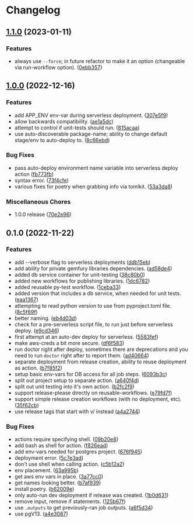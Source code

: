 # Changelog

## [1.1.0](https://github.com/zerapix/reusable-workflows/compare/v1.0.0...v1.1.0) (2023-01-11)


### Features

* always use `--force`; in future refactor to make it an option (changeable via run-workflow option). ([0ebb357](https://github.com/zerapix/reusable-workflows/commit/0ebb357557e08e12e123cfedc2bc7cd4e21f359f))

## [1.0.0](https://github.com/zerapix/reusable-workflows/compare/v0.1.0...v1.0.0) (2022-12-16)


### Features

* add APP_ENV env-var during serverless deployment. ([307e5f9](https://github.com/zerapix/reusable-workflows/commit/307e5f937ade7e3d0670e1a96d802899fada3b73))
* allow backwards compatibility. ([ae1a5dc](https://github.com/zerapix/reusable-workflows/commit/ae1a5dc620f1a2a98280fd60711e8072c4bb947e))
* attempt to control if unit-tests should run. ([815acaa](https://github.com/zerapix/reusable-workflows/commit/815acaa731e3d8395be5629f2ada467682be2492))
* use auto-discoverable package-name; ability to change default stage/env to auto-deploy to. ([8c66ebd](https://github.com/zerapix/reusable-workflows/commit/8c66ebd3e4c135881c3ba78c2db11a432a723b4b))


### Bug Fixes

* pass auto-deploy environment name variable into serverless deploy action ([fb773fb](https://github.com/zerapix/reusable-workflows/commit/fb773fba28d35c42467e7757adb7c0797c269ff4))
* syntax error. ([73f4cfe](https://github.com/zerapix/reusable-workflows/commit/73f4cfec511289142d3645d6cde15969399e248c))
* various fixes for poetry when grabbing info via tomlkit. ([53a3da8](https://github.com/zerapix/reusable-workflows/commit/53a3da8fb8d04487de90e4eb00c51b3de63a87f1))


### Miscellaneous Chores

* 1.0.0 release ([70e2e96](https://github.com/zerapix/reusable-workflows/commit/70e2e96af42b5b86274789c1c27055b24ddd90a7))

## 0.1.0 (2022-11-22)


### Features

* add --verbose flag to serverless deployments ([ddb15eb](https://github.com/zerapix/reusable-workflows/commit/ddb15eb93790ed4aaf1c4e82352e3ac424ce1a73))
* add ability for private gemfury libraries dependencies. ([ad58de4](https://github.com/zerapix/reusable-workflows/commit/ad58de4e7282f084d6a0135919766b67da975475))
* added db service container for unit-testing ([38c80b0](https://github.com/zerapix/reusable-workflows/commit/38c80b0bdd4ae196ec1004f4a239c14473d152ee))
* added new workflows for publishing libraries. ([1dc6782](https://github.com/zerapix/reusable-workflows/commit/1dc6782270f41ba8bd543c046ddb769bcb37637b))
* added reusable py-test workflow. ([1ceba33](https://github.com/zerapix/reusable-workflows/commit/1ceba336ff739f48279d7672bf2323de94c1fe83))
* added version that includes a db service, when needed for unit tests. ([eaa1367](https://github.com/zerapix/reusable-workflows/commit/eaa13679eaaee26d29b0ff284e814c560a972ccb))
* attempting to read python version to use from pyproject.toml file. ([8c5f69f](https://github.com/zerapix/reusable-workflows/commit/8c5f69f58d45d2a5b73e72b2cd8ee9351893aa77))
* better naming. ([eb4d03d](https://github.com/zerapix/reusable-workflows/commit/eb4d03d37d9e66fde93b90ad09613416a5d4adf4))
* check for a pre-serverless script file, to run just before serverless deploy. ([e9cd346](https://github.com/zerapix/reusable-workflows/commit/e9cd346f9a5320d0b1bfd47a76a416ab7276c87c))
* first attempt at an auto-dev deploy for serverless. ([5583fef](https://github.com/zerapix/reusable-workflows/commit/5583fef60a637f3c858e2f70272df55c2d3f24f8))
* make aws-creds a bit more secure. ([df6f583](https://github.com/zerapix/reusable-workflows/commit/df6f58389aa52d09512c6c712d112217f80c8d58))
* run doctor right after deploy, sometimes there are deprecations and you need to run `doctor` right after to report them. ([ad40664](https://github.com/zerapix/reusable-workflows/commit/ad4066406fd6a29aafca3bb4660d4359909f334c))
* separate deployment from release creation, ability to reuse deployment as action. ([b7f85f2](https://github.com/zerapix/reusable-workflows/commit/b7f85f26bff537f9a7fb8012f7ba2368a6f8d501))
* setup basic env-vars for DB access for all job steps. ([6093b3c](https://github.com/zerapix/reusable-workflows/commit/6093b3cb0421a477fc99bad16142369ccd78c7bc))
* split out project setup to separate action. ([a640f4d](https://github.com/zerapix/reusable-workflows/commit/a640f4dcd6978d80365106979f5d411128ed2eda))
* split out unit testing into it's own action. ([b2fc2f9](https://github.com/zerapix/reusable-workflows/commit/b2fc2f90fc6fe7935a19eb284c6404a555b9bb61))
* support release-please directly on reusable-workflows. ([e79fd7f](https://github.com/zerapix/reusable-workflows/commit/e79fd7f2f9dc85c0aac5a1ecf3ffddd60ace2cff))
* support simple release creation workflows (with no deployment, etc). ([35f62cb](https://github.com/zerapix/reusable-workflows/commit/35f62cb77f2ac9bcf11e8c23a19df1538d4e29b5))
* use release tags that start with v/ instead ([a4a2744](https://github.com/zerapix/reusable-workflows/commit/a4a2744c8a9e6fd7be71ca91569aa982e9a31fb2))


### Bug Fixes

* actions require specifying shell. ([09b20e8](https://github.com/zerapix/reusable-workflows/commit/09b20e8fb18eeddbf940e7e16c5173a5cf67ed9e))
* add bash as shell for action. ([f826ead](https://github.com/zerapix/reusable-workflows/commit/f826eadc6c81a9c91d879007efea0469a0e4fa29))
* add env-vars needed for postgres project. ([676f945](https://github.com/zerapix/reusable-workflows/commit/676f94579154aabec5da69042a03c33323c2a424))
* deployment error. ([5c7e3ad](https://github.com/zerapix/reusable-workflows/commit/5c7e3adaba54db6e9b613f8fcf6f49948620d9bb))
* don't use shell when calling action. ([c5b12a2](https://github.com/zerapix/reusable-workflows/commit/c5b12a2a73f55b306c70de1e0cf7241873870752))
* env placement. ([63a995b](https://github.com/zerapix/reusable-workflows/commit/63a995b50f854b2854ed852f0b150790baa3cd18))
* get aws env vars in place. ([3a77cc0](https://github.com/zerapix/reusable-workflows/commit/3a77cc01f4b1be1f95b7ba4af5d755d2591ced2b))
* get names looking better. ([b7af939](https://github.com/zerapix/reusable-workflows/commit/b7af9393ff02b3d90e6a9797928f98bd2a199c64))
* install poetry. ([b62009e](https://github.com/zerapix/reusable-workflows/commit/b62009e2afc87771d3344e5b383eff6cfa8a8cd4))
* only auto-run dev deployment if release was created. ([1b0d631](https://github.com/zerapix/reusable-workflows/commit/1b0d63196ad9c61f7962f4bdf866935c9c5d4e46))
* remove input, remove if statements. ([125b67f](https://github.com/zerapix/reusable-workflows/commit/125b67f788e34c4d80de6cdeb62154cb9c88b0c8))
* use `.outputs` to get previously-ran job outputs. ([a6f5d34](https://github.com/zerapix/reusable-workflows/commit/a6f5d34dd7ec17ca8714f15f118b0fb000f767be))
* use pgV13. ([a4e3087](https://github.com/zerapix/reusable-workflows/commit/a4e308725cbff4a2250478e18f0ed87c761f5c5e))
